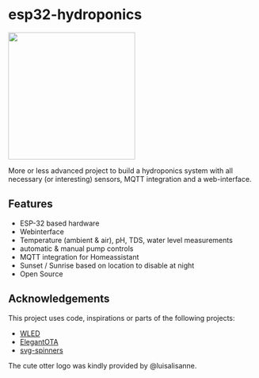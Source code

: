# esp32-hydroponics
<img src="https://user-images.githubusercontent.com/1718655/235879466-093d8c52-8575-4717-91ee-c37e92816acd.png" width="256"/>

More or less advanced project to build a hydroponics system with all necessary (or interesting) sensors, MQTT integration and a web-interface. 

## Features

* ESP-32 based hardware
* Webinterface
* Temperature (ambient & air), pH, TDS, water level measurements
* automatic & manual pump controls
* MQTT integration for Homeassistant
* Sunset / Sunrise based on location to disable at night
* Open Source

## Acknowledgements

This project uses code, inspirations or parts of the following projects:

* [WLED](https://github.com/Aircoookie/WLED)
* [ElegantOTA](https://github.com/ayushsharma82/ElegantOTA)
* [svg-spinners](https://github.com/n3r4zzurr0/svg-spinners)

The cute otter logo was kindly provided by @luisalisanne.
